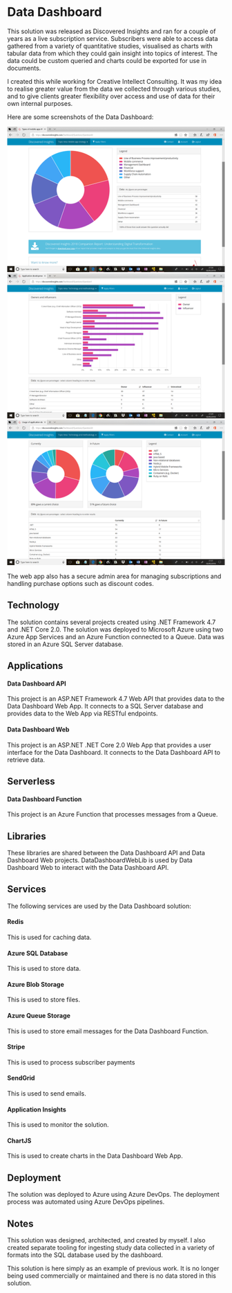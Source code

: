 # Data Dashboard

This solution was released as Discovered Insights and ran for a couple of years as a live subscription service. Subscribers were able to access data gathered from a variety of quantitative studies, visualised as charts with tabular data from which they could gain insight into topics of interest. The data could be custom queried and charts could be exported for use in documents.

I created this while working for Creative Intellect Consulting. It was my idea to realise greater value from the data we collected through various studies, and to give clients greater flexibility over access and use of data for their own internal purposes.

Here are some screenshots of the Data Dashboard:

![alt text](https://github.com/clivehoward/DataDashboardDev/blob/master/DataDashboardWeb/wwwroot/images/Screenshot%20-1.png?raw=true)
![alt text](https://github.com/clivehoward/DataDashboardDev/blob/master/DataDashboardWeb/wwwroot/images/Screenshot%20-2.png?raw=true)
![alt text](https://github.com/clivehoward/DataDashboardDev/blob/master/DataDashboardWeb/wwwroot/images/Screenshot%20-3.png?raw=true)

The web app also has a secure admin area for managing subscriptions and handling purchase options such as discount codes.

## Technology

The solution contains several projects created using .NET Framework 4.7 and .NET Core 2.0. The solution was deployed to Microsoft Azure using two Azure App Services and an Azure Function connected to a Queue. Data was stored in an Azure SQL Server database.

## Applications

#### Data Dashboard API
This project is an ASP.NET Framework 4.7 Web API that provides data to the Data Dashboard Web App. It connects to a SQL Server database and provides data to the Web App via RESTful endpoints.

#### Data Dashboard Web
This project is an ASP.NET .NET Core 2.0 Web App that provides a user interface for the Data Dashboard. It connects to the Data Dashboard API to retrieve data.

## Serverless

#### Data Dashboard Function
This project is an Azure Function that processes messages from a Queue.

## Libraries

These libraries are shared between the Data Dashboard API and Data Dashboard Web projects. DataDashboardWebLib is used by Data Dashboard Web to interact with the Data Dashboard API.

## Services

The following services are used by the Data Dashboard solution:

#### Redis
This is used for caching data.

#### Azure SQL Database
This is used to store data.

#### Azure Blob Storage
This is used to store files.

#### Azure Queue Storage
This is used to store email messages for the Data Dashboard Function.

#### Stripe
This is used to process subscriber payments

#### SendGrid
This is used to send emails.

#### Application Insights
This is used to monitor the solution.

#### ChartJS
This is used to create charts in the Data Dashboard Web App.

## Deployment

The solution was deployed to Azure using Azure DevOps. The deployment process was automated using Azure DevOps pipelines.

## Notes

This solution was designed, architected, and created by myself. I also created separate tooling for ingesting study data collected in a variety of formats into the SQL database used by the dashboard. 

This solution is here simply as an example of previous work. It is no longer being used commercially or maintained and there is no data stored in this solution.